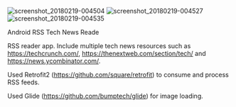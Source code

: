 
![screenshot_20180219-004504](https://user-images.githubusercontent.com/18572353/36353483-d7d2b6ec-1512-11e8-8b2c-51be9ccd4898.png)
![screenshot_20180219-004527](https://user-images.githubusercontent.com/18572353/36353487-e0282d04-1512-11e8-85b4-b9ba07a03737.png)
![screenshot_20180219-004535](https://user-images.githubusercontent.com/18572353/36353493-e700a688-1512-11e8-9f56-58bc936e4400.png)

Android RSS Tech News Reade

RSS reader app. Include multiple tech news resources such as https://techcrunch.com/, https://thenextweb.com/section/tech/ and https://news.ycombinator.com/.

Used Retrofit2 (https://github.com/square/retrofit) to consume and process RSS feeds.

Used Glide (https://github.com/bumptech/glide) for image loading.


